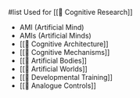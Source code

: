 #list Used for [[📝 Cognitive Research]]

* AMI (Artificial Mind)
* AMIs (Artificial Minds)
* [[📝 Cognitive Architecture]]
* [[📝 Cognitive Mechanisms]]
* [[📝 Artificial Bodies]]
* [[📝 Artificial Worlds]]
* [[📝 Developmental Training]]
* [[📝 Analogue Controls]]
